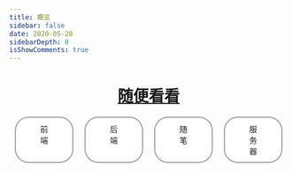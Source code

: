 ```yaml
---
title: 概览
sidebar: false
date: 2020-05-20
sidebarDepth: 0
isShowComments: true
---
```

<love/>
<h1 style="text-align: center"><a href='/Blog/tag/'>随便看看</a></h1>

<div id="parent">
<div class="firstdiv" onclick="前端()">前端</div>
<div class="firstdiv" onclick="后端()">后端</div>
<div class="firstdiv" onclick="随笔()">随笔</div>
<div class="firstdiv" onclick="服务器()">服务器</div>
</div>
<script>
  function 前端() {
    window.location.href='/Blog/views/前端/js/'
  }
  function 后端() {
     window.location.href='/Blog/views/后端/java/'
  }
  function 随笔() {
     window.location.href='/Blog/views/随笔/'
  }
  function 随笔() {
     window.location.href='/Blog/views/服务器/'
  }
</script>
<style>
#parent{
  display: flex;
}
.firstdiv{
  flex: 1;
  border:2px solid #a1a1a1;
  padding:10px 40px;
  background:#ffffff;
  border-radius:25px;
  text-align:center;
  margin-left: 10px;
  margin-right: 10px;
}
.firstdiv{
  cursor: pointer;
  transition: all 0.5s;
}
.firstdiv:hover{
  transform: scale(1.2);
}

</style>


